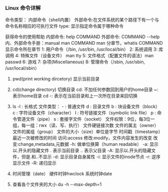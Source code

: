 ### Linux 命令详解

命令类型：
    内部命令（shell内置）
    外部命令:在文件系统的某个路径下有一个与命令名称相应的可执行文件
type: 显示指定命令属于哪种命令

获得命令的使用帮助
内部命令:
    help COMMAND
外部命令:
    COMMAND --help
内、外部命令手册：manual
    man COMMAND
man 分章节，whatis COMMAND 显示命令所在章节
1: 用户命令（/bin, /usr/bin, /usr/local/bin）
2: 系统调用
3: 库调用
4: 特殊文件（设备文件） man tty
5: 文件格式（配置文件的语法）man passwd
6: 游戏
7: 杂项(Miscellaneous)
8: 管理命令（/sbin, /usr/sbin, /usr/local/sbin）

1. pwd(print working dircetory) 显示当前目录

2. cd(change directory) 切换目录
    cd: 不加任何参数回到用户的home目录
    ~:  表示home目录
    cd -:  表示在当前目录和上一次所在目录来回切换

3. ls
    -l : 长格式
        文件类型：
            - : 普通文件
            d : 目录文件
            b : 块设备文件（block）
            c : 字符设备文件（character）
            l : 符号链接文件（symbolic link file）
            p : 命令管道文件（pipe）
            s : 套接字文件（socket）
        文件权限：9位，每3位一组，每一组：rwx（读、写、执行）
        文件硬链接次数
        文件的属主（owner）
        文件的属组（group）
        文件的大小（size）单位是字节
        时间戳（timestamp）最近一次被修改的时间
            访问:access
            修改:modify，文件内容发生的改变
            改变:change,metadata,元数据
    -h: 做单位换算（human readable）
    -a: 显示以.开头的隐藏文件
        . 表示当前目录
        .. 表示父目录
    -A: 显示以.开头的隐藏文件，但是.和..不显示
    -d: 显示目录自身属性
    -i: 显示文件的inode节点
    -r: 逆序显示文件
    -R: 递归显示

4. 时间管理（date）
    硬件时钟hwclock
    系统时钟date

3. 查看各个文件夹的大小
du -h --max-depth=1


